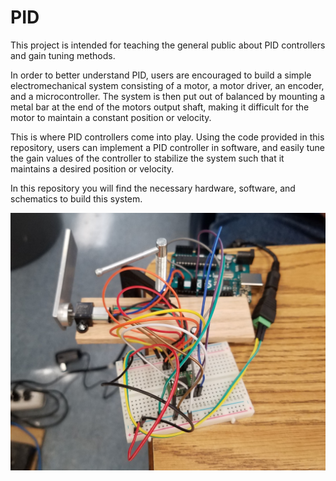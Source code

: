 # PID

This project is intended for teaching the general public about PID controllers and gain tuning methods.

In order to better understand PID, users are encouraged to build a simple electromechanical system consisting of a motor, a motor driver, an encoder, and a microcontroller. The system is then put out of balanced by mounting a metal bar at the end of the motors output shaft, making it difficult for the motor to maintain a constant position or velocity. 

This is where PID controllers come into play. Using the code provided in this repository, users can implement a PID controller in software, and easily tune the gain values of the controller to stabilize the system such that it maintains a desired position or velocity.

In this repository you will find the necessary hardware, software, and schematics to build this system.

![PID Setup](/Documents/PID_Setup.jpg?raw=true "PID Setup")